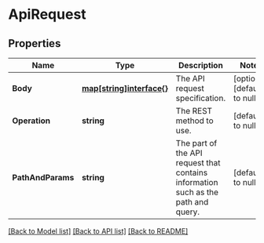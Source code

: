 # ApiRequest

## Properties
Name | Type | Description | Notes
------------ | ------------- | ------------- | -------------
**Body** | [**map[string]interface{}**](interface{}.md) | The API request specification. | [optional] [default to null]
**Operation** | **string** | The REST method to use. | [default to null]
**PathAndParams** | **string** | The part of the API request that contains information such as the path and query.  | [default to null]

[[Back to Model list]](../README.md#documentation-for-models) [[Back to API list]](../README.md#documentation-for-api-endpoints) [[Back to README]](../README.md)
